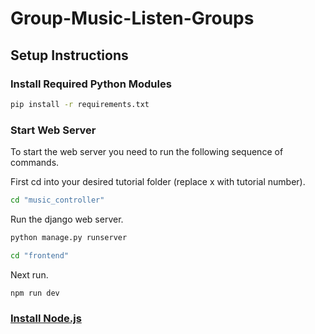 # Group-Music-Listen-Groups

## Setup Instructions

### Install Required Python Modules

```bash
pip install -r requirements.txt
```
### Start Web Server

To start the web server you need to run the following sequence of commands.

First cd into your desired tutorial folder (replace x with tutorial number).
```bash 
cd "music_controller"
```
Run the django web server.
```bash
python manage.py runserver
```
```bash 
cd "frontend"
```
Next run.
```bash
npm run dev
```

### [Install Node.js](https://nodejs.org/en/)
